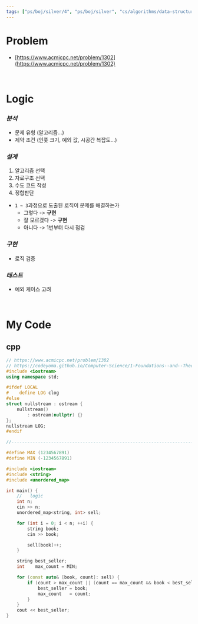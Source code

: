 ```yaml
---
tags: ["ps/boj/silver/4", "ps/boj/silver", "cs/algorithms/data-structures/ps","cs/algorithms/string/ps","cs/algorithms/sorting/ps","cs/algorithms/set-/-map/ps","cs/algorithms/set-/-map-by-hashing/ps"]
---
```


# Problem
- [https://www.acmicpc.net/problem/1302](https://www.acmicpc.net/problem/1302)

<br/>

# Logic

### *분석*
- 문제 유형 (알고리즘...)
- 제약 조건 (인풋 크기, 예외 값, 시공간 복잡도...)

### *설계*
1. 알고리즘 선택
2. 자료구조 선택
3. 수도 코드 작성
4. 정합판단
  - `1 ~ 3`과정으로 도출된 로직이 문제를 해결하는가
    - 그렇다 -> **구현**
    - 잘 모르겠다 -> **구현**
    - 아니다 -> 1번부터 다시 점검

### *구현*
- 로직 검증

### *테스트*
- 예외 케이스 고려

<br/>

# My Code
## cpp
```cpp title="boj/1302.cpp"
// https://www.acmicpc.net/problem/1302
// https://codeyoma.github.io/Computer-Science/1-Foundations--and--Theory/Algorithms/ps/boj/1302/1302
#include <iostream>
using namespace std;

#ifdef LOCAL
#    define LOG clog
#else
struct nullstream : ostream {
    nullstream()
        : ostream(nullptr) {}
};
nullstream LOG;
#endif

//--------------------------------------------------------------------------------------------------

#define MAX (1234567891)
#define MIN (-1234567891)

#include <iostream>
#include <string>
#include <unordered_map>

int main() {
    //   logic
    int n;
    cin >> n;
    unordered_map<string, int> sell;

    for (int i = 0; i < n; ++i) {
        string book;
        cin >> book;

        sell[book]++;
    }

    string best_seller;
    int    max_count = MIN;

    for (const auto& [book, count]: sell) {
        if (count > max_count || (count == max_count && book < best_seller)) {
            best_seller = book;
            max_count   = count;
        }
    }
    cout << best_seller;
}

```
